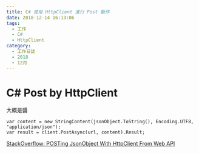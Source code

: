 ```yaml
---
title: C# 使用 HttpClient 進行 Post 動作
date: 2018-12-14 16:13:06
tags:
  - 工作
  - C#
  - HttpClient
category:
  - 工作日誌
  - 2018
  - 12月
---
```

# C# Post by HttpClient #

大概是醬  
```
var content = new StringContent(jsonObject.ToString(), Encoding.UTF8, "application/json");
var result = client.PostAsync(url, content).Result;
```  

[StackOverflow: POSTing JsonObject With HttpClient From Web API](https://stackoverflow.com/questions/6117101/posting-jsonobject-with-httpclient-from-web-api)  